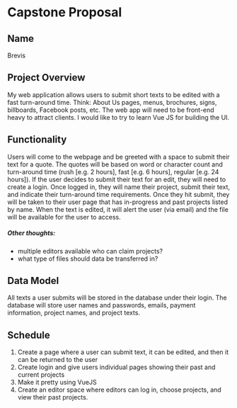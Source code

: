 # Capstone Proposal

## Name
Brevis

## Project Overview
My web application allows users to submit short texts to be edited with a fast turn-around time. Think: About Us pages, menus, brochures, signs, billboards, Facebook posts, etc. The web app will need to be front-end heavy to attract clients. I would like to try to learn Vue JS for building the UI. 

## Functionality
Users will come to the webpage and be greeted with a space to submit their text for a quote. The quotes will be based on word or character count and turn-around time (rush [e.g. 2 hours], fast [e.g. 6 hours], regular [e.g. 24 hours]). If the user decides to submit their text for an edit, they will need to create a login. Once logged in, they will name their project, submit their text, and indicate their turn-around time requirements. Once they hit submit, they will be taken to their user page that has in-progress and past projects listed by name. When the text is edited, it will alert the user (via email) and the file will be available for the user to access.

##### Other thoughts:
- multiple editors available who can claim projects?
- what type of files should data be transferred in?

## Data Model
All texts a user submits will be stored in the database under their login. The database will store user names and passwords, emails, payment information, project names, and project texts. 

## Schedule
1. Create a page where a user can submit text, it can be edited, and then it can be returned to the user
2. Create login and give users individual pages showing their past and current projects
3. Make it pretty using VueJS
4. Create an editor space where editors can log in, choose projects, and view their past projects.
